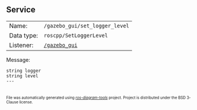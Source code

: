 <!--
File was automatically generated using 'ros-diagram-tools' project.
Project is distributed under the BSD 3-Clause license.
-->

## Service


|     |     |
| --- | --- |
| Name: | `/gazebo_gui/set_logger_level` |
| Data type: | `roscpp/SetLoggerLevel` |
| Listener: | [`/gazebo_gui`](n__gazebo_gui.md) |

Message:
```
string logger
string level
---

```



</br>
<font size="1">
File was automatically generated using <a href="https://github.com/anetczuk/ros-diagram-tools"><i>ros-diagram-tools</i></a> project.
Project is distributed under the BSD 3-Clause license.
</font>
